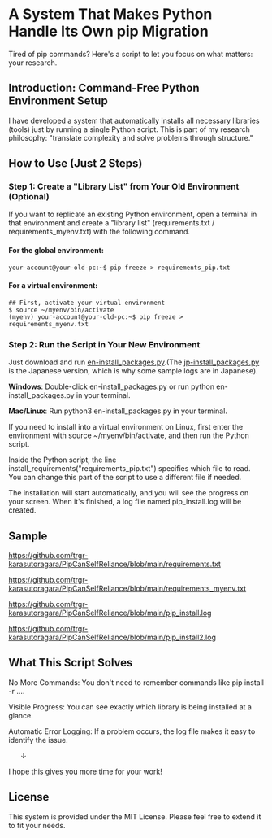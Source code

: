 # A System That Makes Python Handle Its Own pip Migration
Tired of pip commands? Here's a script to let you focus on what matters: your research.

## Introduction: Command-Free Python Environment Setup

I have developed a system that automatically installs all necessary libraries (tools) just by running a single Python script.
This is part of my research philosophy: "translate complexity and solve problems through structure."

## How to Use (Just 2 Steps)
### Step 1: Create a "Library List" from Your Old Environment (Optional)

If you want to replicate an existing Python environment, open a terminal in that environment and create a "library list" (requirements.txt / requirements_myenv.txt) with the following command.

#### For the global environment:
```
your-account@your-old-pc:~$ pip freeze > requirements_pip.txt
```

#### For a virtual environment:
```
## First, activate your virtual environment
$ source ~/myenv/bin/activate
(myenv) your-account@your-old-pc:~$ pip freeze > requirements_myenv.txt
```

### Step 2: Run the Script in Your New Environment
Just download and run [en-install_packages.py](https://github.com/trgr-karasutoragara/PipCanSelfReliance/blob/main/en-install_with_log.py).(The [jp-install_packages.py](https://github.com/trgr-karasutoragara/PipCanSelfReliance/blob/main/jp-install_with_log.py) is the Japanese version, which is why some sample logs are in Japanese).

**Windows**: Double-click en-install_packages.py or run python en-install_packages.py in your terminal.

**Mac/Linux**: Run python3 en-install_packages.py in your terminal.

If you need to install into a virtual environment on Linux, first enter the environment with source ~/myenv/bin/activate, and then run the Python script.

Inside the Python script, the line install_requirements("requirements_pip.txt") specifies which file to read. You can change this part of the script to use a different file if needed.

The installation will start automatically, and you will see the progress on your screen. When it's finished, a log file named pip_install.log will be created.

## Sample
https://github.com/trgr-karasutoragara/PipCanSelfReliance/blob/main/requirements.txt

https://github.com/trgr-karasutoragara/PipCanSelfReliance/blob/main/requirements_myenv.txt

https://github.com/trgr-karasutoragara/PipCanSelfReliance/blob/main/pip_install.log

https://github.com/trgr-karasutoragara/PipCanSelfReliance/blob/main/pip_install2.log

## What This Script Solves
No More Commands: You don't need to remember commands like pip install -r ....

Visible Progress: You can see exactly which library is being installed at a glance.

Automatic Error Logging: If a problem occurs, the log file makes it easy to identify the issue.

      ↓
      
I hope this gives you more time for your work!

## License

This system is provided under the MIT License. Please feel free to extend it to fit your needs.
